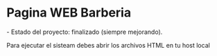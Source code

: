 <h1>Pagina WEB Barberia</h1>
- Estado del proyecto: finalizado (siempre mejorando).

Para ejecutar el sisteam debes abrir los archivos HTML en tu host local

